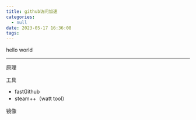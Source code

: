```yaml
---
title: github访问加速
categories:
  - null
date: 2023-05-17 16:36:08
tags:
---
```


hello world

---

原理



工具

- fastGithub
- steam++（watt tool）

镜像